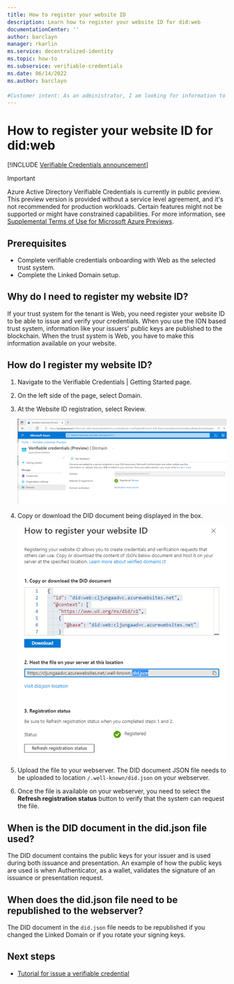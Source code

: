 ```yaml
---
title: How to register your website ID
description: Learn how to register your website ID for did:web
documentationCenter: ''
author: barclayn
manager: rkarlin
ms.service: decentralized-identity
ms.topic: how-to
ms.subservice: verifiable-credentials
ms.date: 06/14/2022
ms.author: barclayn

#Customer intent: As an administrator, I am looking for information to help me disable 
---
```


# How to register your website ID for did:web

[!INCLUDE [Verifiable Credentials announcement](../../../includes/verifiable-credentials-brand.md)]

> [!IMPORTANT]
> Azure Active Directory Verifiable Credentials is currently in public preview.
> This preview version is provided without a service level agreement, and it's not recommended for production workloads. Certain features might not be supported or might have constrained capabilities.
> For more information, see [Supplemental Terms of Use for Microsoft Azure Previews](https://azure.microsoft.com/support/legal/preview-supplemental-terms/).

## Prerequisites

- Complete verifiable credentials onboarding with Web as the selected trust system.
- Complete the Linked Domain setup.

## Why do I need to register my website ID?

If your trust system for the tenant is Web, you need register your website ID to be able to issue and verify your credentials. When you use the ION based trust system, information like your issuers' public keys are published to the blockchain. When the trust system is Web, you have to make this information available on your website.  

## How do I register my website ID?

1. Navigate to the Verifiable Credentials | Getting Started page.
1. On the left side of the page, select Domain.
1. At the Website ID registration, select Review.

   ![Screenshot of website registration page.](media/how-to-register-didwebsite/how-to-register-didwebsite-domain.png)
1. Copy or download the DID document being displayed in the box.

   ![Screenshot of did.json.](media/how-to-register-didwebsite/how-to-register-didwebsite-diddoc.png)
1. Upload the file to your webserver. The DID document JSON file needs to be uploaded to location `/.well-known/did.json` on your webserver.
1. Once the file is available on your webserver, you need to select the **Refresh registration status** button to verify that the system can request the file.

## When is the DID document in the did.json file used?

The DID document contains the public keys for your issuer and is used during both issuance and presentation. An example of how the public keys are used is when Authenticator, as a wallet, validates the signature of an issuance or presentation request.

## When does the did.json file need to be republished to the webserver?

The DID document in the `did.json` file needs to be republished if you changed the Linked Domain or if you rotate your signing keys.

## Next steps

- [Tutorial for issue a verifiable credential](verifiable-credentials-configure-issuer.md)